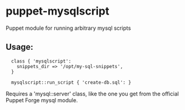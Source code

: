 puppet-mysqlscript
==================

Puppet module for running arbitrary mysql scripts


## Usage:

```
  class { 'mysqlscript':
    snippets_dir => '/opt/my-sql-snippets',
  }

  mysqlscript::run_script { 'create-db.sql': }
```

Requires a 'mysql::server' class, like the one you get from the official Puppet Forge mysql module.
